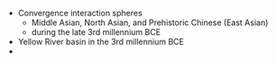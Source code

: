 * Convergence interaction spheres 
	* Middle Asian, North Asian, and Prehistoric Chinese (East Asian)
	* during the late 3rd millennium BCE
* Yellow River basin in the 3rd millennium BCE
* 